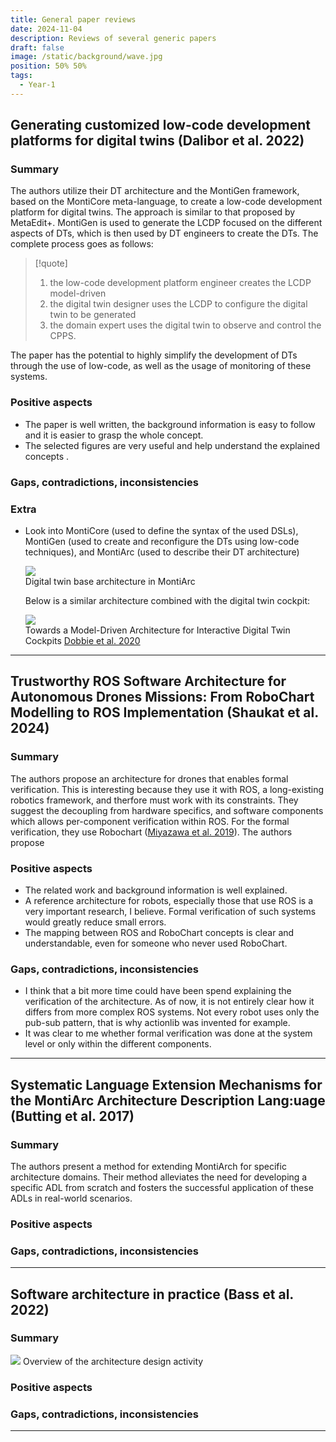 ```yaml
---
title: General paper reviews
date: 2024-11-04
description: Reviews of several generic papers
draft: false
image: /static/background/wave.jpg
position: 50% 50%
tags:
  - Year-1
---
```


## Generating customized low-code development platforms for digital twins (Dalibor et al. 2022)

### Summary

The authors utilize their DT architecture and the MontiGen framework, based on the MontiCore meta-language, to create a low-code development platform for digital twins. The approach is similar to that proposed by MetaEdit+. MontiGen is used to generate the LCDP focused on the different aspects of DTs, which is then used by DT engineers to create the DTs. The complete process goes as follows:

> [!quote]
> 1. the low-code development platform engineer creates the LCDP model-driven  
> 2. the digital twin designer uses the LCDP to configure the digital twin to be generated  
> 3. the domain expert uses the digital twin to observe and control the CPPS.  

The paper has the potential to highly simplify the development of DTs through the use of low-code, as well as the usage of monitoring of these systems.

### Positive aspects

- The paper is well written, the background information is easy to follow and it is easier to grasp the whole concept.
- The selected figures are very useful and help understand the explained concepts .

### Gaps, contradictions, inconsistencies

### Extra

- Look into MontiCore (used to define the syntax of the used DSLs), MontiGen (used to create and reconfigure the DTs using low-code techniques), and MontiArc (used to describe their DT architecture)

  <div class="caption-img-container">
    <div class="caption-img">
      <img src=/static/images/dt_architecture_monticore.png />
      <figcaption>Digital twin base architecture in MontiArc</figcaption>
    </div>
  </div>
    
  Below is a similar architecture combined with the digital twin cockpit:

  <div class="caption-img-container">
    <div class="caption-img">
      <img src=/static/images/dt_cockpit.png />
      <figcaption>Towards a Model-Driven Architecture for Interactive Digital Twin Cockpits <a href="http://link.springer.com/10.1007/978-3-030-62522-1_28" target="_blank">Dobbie et al. 2020</a></figcaption>
    </div>
  </div>
    
---

## Trustworthy ROS Software Architecture for Autonomous Drones Missions: From RoboChart Modelling to ROS Implementation (Shaukat et al. 2024)

### Summary

The authors propose an architecture for drones that enables formal verification. This is interesting because they use it with ROS, a long-existing robotics framework, and therfore must work with its constraints. They suggest the decoupling from hardware specifics, and software components which allows per-component verification within ROS. For the formal verification, they use Robochart ([Miyazawa et al. 2019](https://doi.org/10.1007/s10270-018-00710-z)). The authors propose

### Positive aspects

- The related work and background information is well explained.
- A reference architecture for robots, especially those that use ROS is a very important research, I believe. Formal verification of such systems would greatly reduce small errors.
- The mapping between ROS and RoboChart concepts is clear and understandable, even for someone who never used RoboChart.

### Gaps, contradictions, inconsistencies

- I think that a bit more time could have been spend explaining the verification of the architecture. As of now, it is not entirely clear how it differs from more complex ROS systems. Not every robot uses only the pub-sub pattern, that is why actionlib was invented for example.
- It was clear to me whether formal verification was done at the system level or only within the different components.

---
## Systematic Language Extension Mechanisms for the MontiArc Architecture Description Lang:uage (Butting et al. 2017)

### Summary

The authors present a method for extending MontiArch for specific architecture domains. Their method alleviates the need for developing a specific ADL from scratch and fosters the successful application of these ADLs in real-world scenarios.

### Positive aspects


### Gaps, contradictions, inconsistencies

  

---
## Software architecture in practice (Bass et al. 2022)

### Summary

<div class="caption-img-container">
  <div class="caption-img">
    <img src=/static/images/architecture_design_activity.png />
    <span>Overview of the architecture design activity</span>
  </div>
</div>

### Positive aspects

### Gaps, contradictions, inconsistencies

---
